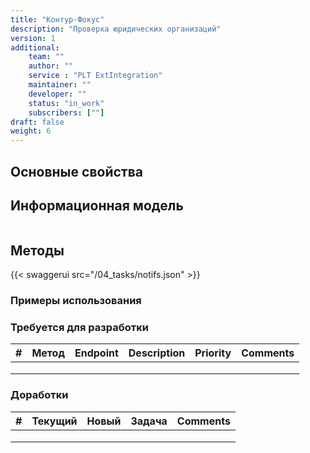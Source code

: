 ```yaml
---
title: "Контур-Фокус"
description: "Проверка юридических организаций"
version: 1
additional:
    team: ""
    author: ""
    service : "PLT ExtIntegration"
    maintainer: ""
    developer: ""
    status: "in_work"
    subscribers: [""]
draft: false
weight: 6
---
```




## Основные свойства


## Информационная модель

```json

```

## Методы

{{< swaggerui src="/04_tasks/notifs.json" >}}

### Примеры использования



### Требуется для разработки

| #   | Метод | Endpoint | Description | Priority | Comments |
| --- | ----- | -------- | ----------- | -------- | -------- |
|     |       |          |             |          |          |
|     |       |          |             |          |          |
|     |       |          |             |          |          |


### Доработки

| #   | Текущий | Новый | Задача | Comments |
| --- | ------- | ----- | ------ | -------- |
|     |         |       |        |          |
|     |         |       |        |          |
|     |         |       |        |          |
